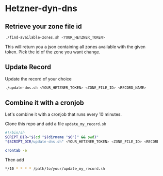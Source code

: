 # Hetzner-dyn-dns

## Retrieve your zone file id

```bash
./find-available-zones.sh <YOUR_HETZNER_TOKEN>
```

This will return you a json containing all zones available with the given token. Pick the id of the zone you want change.

## Update Record

Update the record of your choice

```bash
./update-dns.sh <YOUR_HETZNER_TOKEN> <ZONE_FILE_ID> <RECORD_NAME>
```


## Combine it with a cronjob

Let's combine it with a cronjob that runs every 10 minutes.

Clone this repo and add a file `update_my_record.sh`

```bash
#!/bin/sh
SCRIPT_DIR="$(cd "$(dirname "$0")" && pwd)"
"$SCRIPT_DIR/update-dns.sh" <YOUR_HETZNER_TOKEN> <ZONE_FILE_ID> <RECORD_NAME>

```

```bash
crontab -e
```

Then add 

```bash
*/10 * * * * /path/to/your/update_my_record.sh 
```